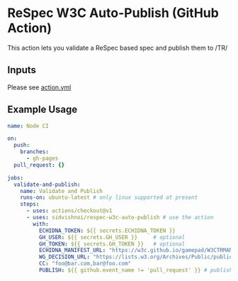 # ReSpec W3C Auto-Publish (GitHub Action)

This action lets you validate a ReSpec based spec and publish them to /TR/

## Inputs

Please see [action.yml](action.yml)

## Example Usage

``` yaml
name: Node CI

on:
  push:
    branches:
      - gh-pages
  pull_request: {}

jobs:
  validate-and-publish:
    name: Validate and Publish
    runs-on: ubuntu-latest # only linux supported at present
    steps:
      - uses: actions/checkout@v1
      - uses: sidvishnoi/respec-w3c-auto-publish # use the action
        with:
          ECHIDNA_TOKEN: ${{ secrets.ECHIDNA_TOKEN }}
          GH_USER: ${{ secrets.GH_USER }}     # optional
          GH_TOKEN: ${{ secrets.GH_TOKEN }}   # optional
          ECHIDNA_MANIFEST_URL: "https://w3c.github.io/gamepad/W3CTRMANIFEST"
          WG_DECISION_URL: "https://lists.w3.org/Archives/Public/public-webapps/2014JulSep/0627.html"
          CC: "foo@bar.com,bar@foo.com"
          PUBLISH: ${{ github.event_name != 'pull_request' }} # publish only on merge (default: false)
```
